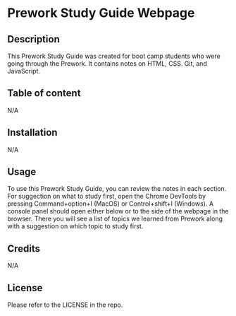 # Prework Study Guide Webpage
## Description
This Prework Study Guide was created for boot camp students who were going through the Prework. It contains notes on HTML, CSS. Git, and JavaScript.
## Table of content
N/A
## Installation
N/A
## Usage
To use this Prework Study Guide, you can review the notes in each section. For suggection on what to study first, open the Chrome DevTools by pressing Command+option+I (MacOS) or Control+shift+I (Windows). A console panel should open either below or to the side of the webpage in the browser. There you will see a list of topics we learned from Prework along with a suggestion on which topic to study first.
## Credits
N/A
## License
Please refer to the LICENSE in the repo.